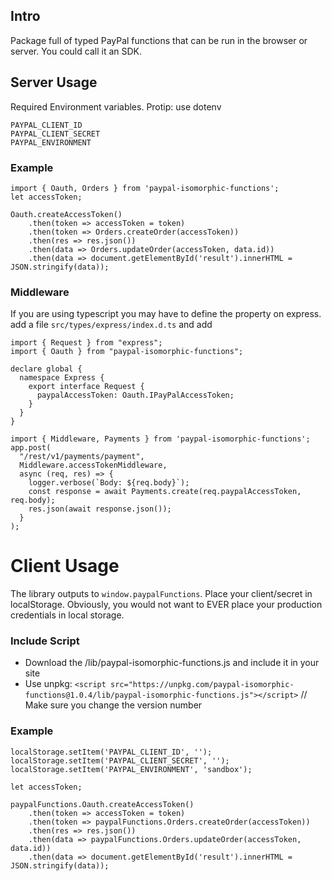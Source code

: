 ## Intro
Package full of typed PayPal functions that can be run in the browser or server.  You could call it an SDK.


## Server Usage
Required Environment variables.  Protip:  use dotenv
```
PAYPAL_CLIENT_ID
PAYPAL_CLIENT_SECRET
PAYPAL_ENVIRONMENT
```

### Example
```
import { Oauth, Orders } from 'paypal-isomorphic-functions';
let accessToken;

Oauth.createAccessToken()
    .then(token => accessToken = token)
    .then(token => Orders.createOrder(accessToken))
    .then(res => res.json())
    .then(data => Orders.updateOrder(accessToken, data.id))
    .then(data => document.getElementById('result').innerHTML = JSON.stringify(data));
```


### Middleware

If you are using typescript you may have to define the property on express.  add a file `src/types/express/index.d.ts` and add
```
import { Request } from "express";
import { Oauth } from "paypal-isomorphic-functions";

declare global {
  namespace Express {
    export interface Request {
      paypalAccessToken: Oauth.IPayPalAccessToken;
    }
  }
}
```

```
import { Middleware, Payments } from 'paypal-isomorphic-functions';
app.post(
  "/rest/v1/payments/payment",
  Middleware.accessTokenMiddleware,
  async (req, res) => {
    logger.verbose(`Body: ${req.body}`);
    const response = await Payments.create(req.paypalAccessToken, req.body);
    res.json(await response.json());
  }
);
```

# Client Usage
The library outputs to `window.paypalFunctions`.  Place your client/secret in localStorage.  Obviously, you would not want to EVER place your production credentials in local storage.

### Include Script
* Download the /lib/paypal-isomorphic-functions.js and include it in your site
* Use unpkg:  `<script src="https://unpkg.com/paypal-isomorphic-functions@1.0.4/lib/paypal-isomorphic-functions.js"></script>` // Make sure you change the version number

### Example
```
localStorage.setItem('PAYPAL_CLIENT_ID', '');
localStorage.setItem('PAYPAL_CLIENT_SECRET', '');
localStorage.setItem('PAYPAL_ENVIRONMENT', 'sandbox');

let accessToken;

paypalFunctions.Oauth.createAccessToken()
    .then(token => accessToken = token)
    .then(token => paypalFunctions.Orders.createOrder(accessToken))
    .then(res => res.json())
    .then(data => paypalFunctions.Orders.updateOrder(accessToken, data.id))
    .then(data => document.getElementById('result').innerHTML = JSON.stringify(data));
```